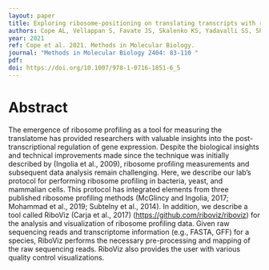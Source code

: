 ```yaml
---
layout: paper
title: Exploring ribosome-positioning on translating transcripts with ribosome profiling
authors: Cope AL, Vellappan S, Favate JS, Skalenko KS, Yadavalli SS, Shah P.
year: 2021
ref: Cope et al. 2021. Methods in Molecular Biology. 
journal: "Methods in Molecular Biology 2404: 83-110 "
pdf: 
doi: https://doi.org/10.1007/978-1-0716-1851-6_5
---
```


# Abstract 

The emergence of ribosome profiling as a tool for measuring the translatome has provided researchers with valuable insights into the post-transcriptional regulation of gene expression. Despite the biological insights and technical improvements made since the technique was initially described by (Ingolia et al., 2009), ribosome profiling measurements and subsequent data analysis remain challenging. Here, we describe our lab’s protocol for performing ribosome profiling in bacteria, yeast, and mammalian cells. This protocol has integrated elements from three published ribosome profiling methods (McGlincy and Ingolia, 2017; Mohammad et al., 2019; Subtelny et al., 2014). In addition, we describe a tool called RiboViz (Carja et al., 2017) (https://github.com/riboviz/riboviz) for the analysis and visualization of ribosome profiling data. Given raw sequencing reads and transcriptome information (e.g., FASTA, GFF) for a species, RiboViz performs the necessary pre-processing and mapping of the raw sequencing reads. RiboViz also provides the user with various quality control visualizations.